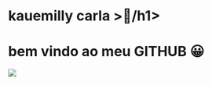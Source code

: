 <div display="inline-block">
<h1 aling="left"> kauemilly carla >🗽/h1>
<h1 aling="left"> bem vindo ao meu <b>GITHUB</b> 😀</h1>

<img src="https://cdn.jsdelivr.net/gh/devicons/devicon/icons/facebook/facebook-original.svg" />
